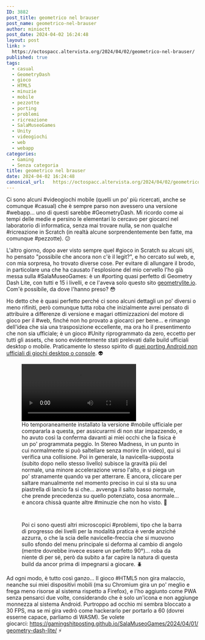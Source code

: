 ```yaml
---
ID: 3882
post_title: geometrico nel brauser
post_name: geometrico-nel-brauser
author: minioctt
post_date: 2024-04-02 16:24:48
layout: post
link: >
  https://octospacc.altervista.org/2024/04/02/geometrico-nel-brauser/
published: true
tags:
  - casual
  - GeometryDash
  - gioco
  - HTML5
  - minuzie
  - mobile
  - pezzotte
  - porting
  - problemi
  - ricreazione
  - SalaMuseoGames
  - Unity
  - videogiochi
  - web
  - webapp
categories:
  - Gaming
  - Senza categoria
title: geometrico nel brauser
date: 2024-04-02 16:24:48
canonical_url:   https://octospacc.altervista.org/2024/04/02/geometrico-nel-brauser/
---
```

<!-- wp:paragraph -->
<p>Ci sono alcuni #videogiochi mobile (quelli un po' più ricercati, anche se comunque #casual) che è sempre parso non avessero una versione #webapp... uno di questi sarebbe #GeometryDash. Mi ricordo come ai tempi delle medie e persino le elementari lo cercavo per giocarci nel laboratorio di informatica, senza mai trovare nulla, se non qualche #ricreazione in Scratch (in realtà alcune sorprendentemente ben fatte, ma comunque #pezzotte). 😕</p>
<!-- /wp:paragraph -->

<!-- wp:paragraph -->
<p>L'altro giorno, dopo aver visto sempre quel #gioco in Scratch su alcuni siti, ho pensato "possibile che ancora non c'è il legit?", e ho cercato sul web, e, con mia sorpresa, ho trovato diverse cose. Per evitare di allungare il brodo, in particolare una che ha causato l'esplosione del mio cervello l'ho già messa sulla #SalaMuseoGames: è un #porting quasi perfetto di Geometry Dash Lite, con tutti e 15 i livelli, e ce l'aveva solo questo sito <a href="https://geometrylite.io">geometrylite.io</a>. Com'è possibile, da dove l'hanno preso? 😳</p>
<!-- /wp:paragraph -->

<!-- wp:paragraph -->
<p>Ho detto che è quasi perfetto perché ci sono alcuni dettagli un po' diversi o meno rifiniti, però comunque tutta roba che inizialmente avrei pensato di attribuire a differenze di versione e magari ottimizzazioni del motore di gioco per il #web, finché non ho provato a giocarci per bene... e rimango dell'idea che sia una trasposizione eccellente, ma ora ho il presentimento che non sia ufficiale; è un gioco #Unity riprogrammato da zero, eccetto per tutti gli assets, che sono evidentemente stati prelevati dalle build ufficiali desktop o mobile. Praticamente lo stesso spirito di <a href="https://bbs.spacc.eu.org/viewtopic.php?t=105">quei porting Android non ufficiali di giochi desktop o console</a>. 👽</p>
<!-- /wp:paragraph -->

<!-- wp:paragraph -->
<p></p>
<!-- /wp:paragraph -->

<!-- wp:video {"id":3890} -->
<figure class="wp-block-video"><video controls src="{{site.cdnurl}}/assets/uploads/2024/04/wp-1712067241422.mp4"></video><figcaption class="wp-element-caption">Ho temporaneamente installato la versione #mobile ufficiale per compararla a questa, per assicurarmi di non star impazzendo, e ho avuto così la conferma davanti ai miei occhi che la fisica è un po' programmata peggio. In Stereo Madness, in un punto in cui normalmente si può saltellare senza morire (in video), qui si verifica una collisione. Poi in generale, la navicella-supposta (subito dopo nello stesso livello) subisce la gravità più del normale, una minore accelerazione verso l'alto, e si piega un po' stranamente quando va per atterrare. E ancora, cliccare per saltare manualmente nel momento preciso in cui si sta su una piastrella di lancio fa si che... avvenga il salto basso normale, che prende precedenza su quello potenziato, cosa anormale... e ancora chissà quante altre #minuzie che non ho visto. 🦜</figcaption></figure>
<!-- /wp:video -->

<!-- wp:paragraph -->
<p></p>
<!-- /wp:paragraph -->

<!-- wp:gallery {"linkTo":"none"} -->
<figure class="wp-block-gallery has-nested-images columns-default is-cropped"><!-- wp:image {"id":3887,"linkDestination":"none"} -->
<figure class="wp-block-image"><img src="{{site.cdnurl}}/assets/uploads/2024/04/image_editor_output_image1975455009-17120655591267239432613722838250-960x554.jpg" alt="" class="wp-image-3887"/></figure>
<!-- /wp:image -->

<!-- wp:image {"id":3888,"sizeSlug":"large"} -->
<figure class="wp-block-image size-large"><img src="{{site.cdnurl}}/assets/uploads/2024/04/image_editor_output_image1865556010-1712065603495675988369348489582-960x1141.jpg" alt="" class="wp-image-3888"/></figure>
<!-- /wp:image --><figcaption class="blocks-gallery-caption wp-element-caption">Poi ci sono questi altri microscopici #problemi, tipo che la barra di progresso dei livelli per la modalità pratica è verde anziché azzurra, o che la scia delle navicelle-freccia che si muovono sullo sfondo del menu principale si deforma al cambio di angolo (mentre dovrebbe invece essere un perfetto 90°)... roba da niente di per sé, però da subito a far capire la natura di questa build da ancor prima di impegnarsi a giocare. 🪲</figcaption></figure>
<!-- /wp:gallery -->

<!-- wp:paragraph -->
<p></p>
<!-- /wp:paragraph -->

<!-- wp:paragraph -->
<p>Ad ogni modo, è tutto così ganzo... Il gioco #HTML5 non gira malaccio, neanche sui miei dispositivi mobili (ma su Chromium gira un po' meglio e frega meno risorse al sistema rispetto a Firefox), e l'ho aggiunto come PWA senza pensarci due volte, considerando che è solo un'icona e non aggiunge monnezza al sistema Android. Purtroppo ad occhio mi sembra bloccato a 30 FPS, ma se mi gira vedrò come hackerarlo per portarlo a 60 (dovrei esserne capace, parliamo di WASM). Se volete giocarci: <a href="https://gamingshitposting.github.io/SalaMuseoGames/2024/04/01/geometry-dash-lite/">https://gamingshitposting.github.io/SalaMuseoGames/2024/04/01/geometry-dash-lite/</a> ⚡</p>
<!-- /wp:paragraph -->